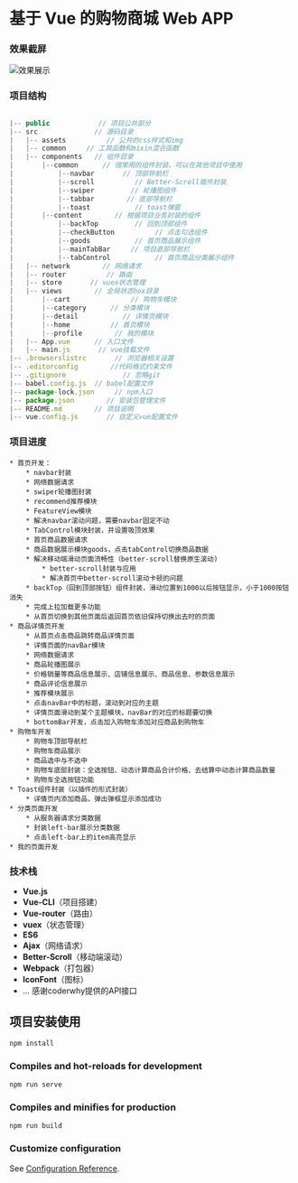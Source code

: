# 基于 Vue 的购物商城 Web APP

### 效果截屏
![效果展示](https://personal-financ.oss-cn-chengdu.aliyuncs.com/qqmusic/Snipaste_2021-06-22_21-45-20.png)

### 项目结构
```js

|-- public            // 项目公共部分
|-- src              // 源码目录 
|   |-- assets          // 公共的css样式和img
|   |-- common     // 工具函数和mixin混合函数
|   |-- components   // 组件目录
|       |--common      // 很常用的组件封装，可以在其他项目中使用
|           |--navbar       // 顶部导航栏
|           |--scroll          // Better-Scroll插件封装
|           |--swiper         // 轮播图组件
|           |--tabbar        // 底部导航栏
|           |--toast           // toast弹窗
|       |--content        // 根据项目业务封装的组件
|           |--backTop         // 回到顶部组件
|           |--checkButton          // 点击勾选组件
|           |--goods           // 首页商品展示组件
|           |--mainTabBar     // 项目底部导航栏
|           |--tabControl           // 首页商品分类展示组件
|   |-- network        // 网络请求
|   |-- router          // 路由
|   |-- store       // vuex状态管理
|   |-- views        // 全局状态hox目录
|       |--cart               // 购物车模块
|       |--category      // 分类模块
|       |--detail           // 详情页模块
|       |--home          // 首页模块
|       |--profile        // 我的模块
|   |-- App.vue      // 入口文件
|   |-- main.js       // vue挂载文件
|-- .browserslistrc       // 浏览器相关设置
|-- .editorconfig        //代码格式约束文件
|-- .gitignore              // 忽略git
|-- babel.config.js	 // babel配置文件
|-- package-lock.json     // npm入口
|-- package.json        // 安装包管理文件
|-- README.md        // 项目说明
|-- vue.config.js       // 自定义vue配置文件			 
```

### 项目进度
	* 首页开发：
		* navbar封装
		* 网络数据请求
		* swiper轮播图封装
		* recommend推荐模块
		* FeatureView模块
		* 解决navbar滚动问题，需要navbar固定不动
		* TabControl模块封装，并设置吸顶效果
		* 首页商品数据请求
		* 商品数据展示模块goods，点击tabControl切换商品数据
		* 解决移动端滑动页面流畅性（better-scroll替换原生滚动)
			* better-scroll封装与应用
			* 解决首页中better-scroll滚动卡顿的问题
		* backTop（回到顶部按钮）组件封装，滑动位置到1000以后按钮显示，小于1000按钮消失
		* 完成上拉加载更多功能
		* 从首页切换到其他页面后返回首页依旧保持切换出去时的页面
	* 商品详情页开发
		* 从首页点击商品跳转商品详情页面
		* 详情页面的navBar模块
		* 网络数据请求
		* 商品轮播图展示
		* 价格销量等商品信息展示、店铺信息展示、商品信息、参数信息展示
		* 商品评论信息展示
		* 推荐模块展示
		* 点击navBar中的标题，滚动到对应的主题
		* 详情页面滑动到某个主题模块，navBar的对应的标题要切换
		* bottomBar开发，点击加入购物车添加对应商品到购物车
	* 购物车开发
		* 购物车顶部导航栏
		* 购物车商品展示
		* 商品选中与不选中
		* 购物车底部封装：全选按钮、动态计算商品合计价格、去结算中动态计算商品数量
		* 购物车全选按钮功能
	* Toast组件封装（以插件的形式封装）
		* 详情页内添加商品，弹出弹框显示添加成功
	* 分类页面开发
		* 从服务器请求分类数据
		* 封装left-bar展示分类数据
		* 点击left-bar上的item高亮显示
	* 我的页面开发

### 技术栈
- **Vue.js**
- **Vue-CLI**（项目搭建）
- **Vue-router**（路由）
- **vuex**（状态管理）
- **ES6**
- **Ajax**（网络请求）
- **Better-Scroll**（移动端滚动）
- **Webpack**（打包器）
- **IconFont**（图标）
- ...
感谢coderwhy提供的API接口

## 项目安装使用
```
npm install
```

### Compiles and hot-reloads for development
```
npm run serve
```

### Compiles and minifies for production
```
npm run build
```

### Customize configuration
See [Configuration Reference](https://cli.vuejs.org/config/).







